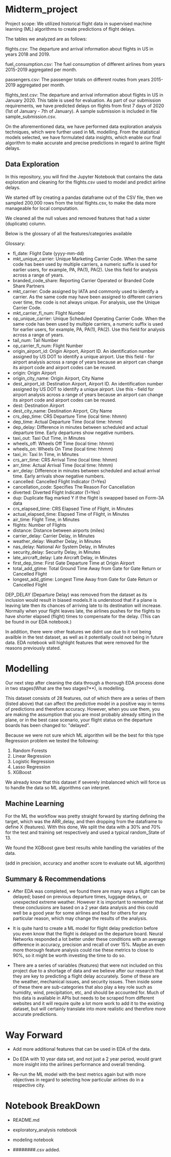 # Midterm_project

Project scope: We utilized historical flight data in supervised machine learning (ML) algorithms to create predictions of flight delays.

The tables we analyzed are as follows: 

flights.csv: The departure and arrival information about flights in US in years 2018 and 2019.

fuel_consumption.csv: The fuel consumption of different airlines from years 2015-2019 aggregated per month.

passengers.csv: The passenger totals on different routes from years 2015-2019 aggregated per month.

flights_test.csv: The departure and arrival information about flights in US in January 2020. This table is used for evaluation. As part of our submission requirements, we have predicted delays on flights from first 7 days of 2020 (1st of January - 7th of January). A sample submission is included in file sample_submission.csv.

On the aforementioned data, we have performed data exploration analysis techniques, which were further used in ML modelling. From the statistical models selected, we have formulated data insights, which enable our final algorithm to make accurate and precise predictions in regard to airline flight delays.

## Data Exploration

In this repository, you will find the Jupyter Notebook that contains the data exploration and cleaning for the flights.csv used to model and predict airline delays.

We started off by creating a pandas dataframe out of the CSV file, then we sampled 200,000 rows from the total flights.csv, to make the data more manageable for local computation.

We cleaned all the null values and removed features that had a sister (duplicate) column. 

Below is the glossary of all the features/categories available

Glossary:

- fl_date: Flight Date (yyyy-mm-dd)
- mkt_unique_carrier: Unique Marketing Carrier Code. When the same code has been used by multiple carriers, a numeric suffix is used for earlier users, for example, PA, PA(1), PA(2). Use this field for analysis across a range of years.
- branded_code_share: Reporting Carrier Operated or Branded Code Share Partners
- mkt_carrier: Code assigned by IATA and commonly used to identify a carrier. As the same code may have been assigned to different carriers over time, the code is not always unique. For analysis, use the Unique Carrier Code.
- mkt_carrier_fl_num: Flight Number
- op_unique_carrier: Unique Scheduled Operating Carrier Code. When the same code has been used by multiple carriers, a numeric suffix is used for earlier users, for example, PA, PA(1), PA(2). Use this field for analysis across a range of years.
- tail_num: Tail Number
- op_carrier_fl_num: Flight Number
- origin_airport_id: Origin Airport, Airport ID. An identification number assigned by US DOT to identify a unique airport. Use this field - for airport analysis across a range of years because an airport can change its airport code and airport codes can be reused.
- origin: Origin Airport
- origin_city_name: Origin Airport, City Name
- dest_airport_id: Destination Airport, Airport ID. An identification number assigned by US DOT to identify a unique airport. Use this - field for airport analysis across a range of years because an airport can change its airport code and airport codes can be reused.
- dest: Destination Airport
- dest_city_name: Destination Airport, City Name
- crs_dep_time: CRS Departure Time (local time: hhmm)
- dep_time: Actual Departure Time (local time: hhmm)
- dep_delay: Difference in minutes between scheduled and actual departure time. Early departures show negative numbers.
- taxi_out: Taxi Out Time, in Minutes
- wheels_off: Wheels Off Time (local time: hhmm)
- wheels_on: Wheels On Time (local time: hhmm)
- taxi_in: Taxi In Time, in Minutes
- crs_arr_time: CRS Arrival Time (local time: hhmm)
- arr_time: Actual Arrival Time (local time: hhmm)
- arr_delay: Difference in minutes between scheduled and actual arrival time. Early arrivals show negative numbers.
- cancelled: Cancelled Flight Indicator (1=Yes)
- cancellation_code: Specifies The Reason For Cancellation
- diverted: Diverted Flight Indicator (1=Yes)
- dup: Duplicate flag marked Y if the flight is swapped based on Form-3A data
- crs_elapsed_time: CRS Elapsed Time of Flight, in Minutes
- actual_elapsed_time: Elapsed Time of Flight, in Minutes
- air_time: Flight Time, in Minutes
- flights: Number of Flights
- distance: Distance between airports (miles)
- carrier_delay: Carrier Delay, in Minutes
- weather_delay: Weather Delay, in Minutes
- nas_delay: National Air System Delay, in Minutes
- security_delay: Security Delay, in Minutes
- late_aircraft_delay: Late Aircraft Delay, in Minutes
- first_dep_time: First Gate Departure Time at Origin Airport
- total_add_gtime: Total Ground Time Away from Gate for Gate Return or Cancelled Flight
- longest_add_gtime: Longest Time Away from Gate for Gate Return or Cancelled Flight

DEP_DELAY (Departure Delay) was removed from the dataset as its inclusion would result in biased models.It is understood that if a plane is leaving late then its chances of arriving late to its destination will increase. Normally when your flight leaves late, the airlines pushes for the flights to have shorter elapsed (flight) times to compensate for the delay. (This can be found in our EDA notebook.)

In addition, there were other features we didnt use due to it not being availble in the test dataset, as well as it potentially could not being in future data. EDA notebook will highlight features that were removed for the reasons previously stated.

# Modelling

Our next step after cleaning the data through a thorough EDA process done in two stages(What are the two stages?**), is modelling.

This dataset consists of 28 features, out of which there are a series of them (listed above) that can affect the predictive model in a positive way in terms of predictions and therefore accuracy. However, when you use them, you are making the assumption that you are most probably already sitting in the plane, or in the best case scenario, your flight status on the departure boards has been changed to: "delayed".

Because we were not sure which ML algorithm will be the best for this type Regression problem we tested the following:

1. Random Forests
2. Linear Regression
3. Logistic Regression
4. Lasso Regression
5. XGBoost

We already know that this dataset if severely imbalanced which will force us to handle the data so ML algorithms can interpret.

## Machine Learning

For the ML the workflow was pretty straight forward by starting defining the target, which was the ARR_delay, and then dropping from the dataframe to define X (features). With this done, We split the data with a 30% and 70% for the test and training set respectively and used a typical random_State of 13.

We found the XGBoost gave best results while handling the variables of the data. 

(add in precision, accuracy and another score to evaluate out ML algorithm)

## Summary & Recommendations

- After EDA was completed, we found there are many ways a flight can be delayed; based on previous departure times, luggage delays, or unexpected extreme weather. However it is important to remember that these conclusions are based on a 2 year data analysis and this could well be a good year for some airlines and bad for others for any particular reason, which may change the results of the analysis.

- It is quite hard to create a ML model for flight delay prediction before you even know that the flight is delayed on the departure board. Neural Networks responded a lot better under these conditions with an average difference in accuracy, precision and recall of over 15%. Maybe an even more thorough feature analysis could rise these metrics to close to 90%, so it might be worth investing the time to do so.

- There are a series of variables (features) that were not included on this project due to a shortage of data and we believe after our research that they are key to predicting a flight delay accurately. Some of these are the weather, mechanical issues, and security issues. Then inside some of these there are sub-categories that also play a key role such as humidity, wind, precipitation, etc, and should be accounted for. Much of this data is available in APIs but needs to be scraped from different websites and it will require quite a lot more work to add it to the existing dataset, but will certainly translate into more realistic and therefore more accurate predictions.

# Way Forward

- Add more additional features that can be used in EDA of the data.

- Do EDA with 10 year data set, and not just a 2 year period, would grant more insight into the airlines performance and overall trending.

- Re-run the ML model with the best metrics again but with more objectives in regard to selecting how particular airlines do in a respective city.

# Notebook BreakDown 

- README.md

- exploratory_analysis notebook

- modeling notebook

- ########.csv added.